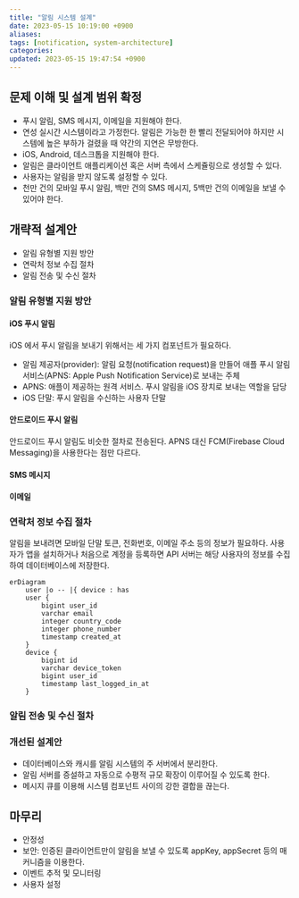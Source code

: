 ```yaml
---
title: "알림 시스템 설계"
date: 2023-05-15 10:19:00 +0900
aliases: 
tags: [notification, system-architecture]
categories: 
updated: 2023-05-15 19:47:54 +0900
---
```


## 문제 이해 및 설계 범위 확정

- 푸시 알림, SMS 메시지, 이메일을 지원해야 한다.
- 연성 실시간 시스템이라고 가정한다. 알림은 가능한 한 빨리 전달되어야 하지만 시스템에 높은 부하가 걸렸을 때 약간의 지연은 무방한다.
- iOS, Android, 데스크톱을 지원해야 한다.
- 알림은 클라이언트 애플리케이션 혹은 서버 측에서 스케쥴링으로 생성할 수 있다.
- 사용자는 알림을 받지 않도록 설정할 수 있다.
- 천만 건의 모바일 푸시 알림, 백만 건의 SMS 메시지, 5백만 건의 이메일을 보낼 수 있어야 한다.

## 개략적 설계안

- 알림 유형별 지원 방안
- 연락처 정보 수집 절차
- 알림 전송 및 수신 절차

### 알림 유형별 지원 방안

#### iOS 푸시 알림

iOS 에서 푸시 알림을 보내기 위해서는 세 가지 컴포넌트가 필요하다.

- 알림 제공자(provider): 알림 요청(notification request)을 만들어 애플 푸시 알림 서비스(APNS: Apple Push Notification Service)로 보내는 주체
- APNS: 애플이 제공하는 원격 서비스. 푸시 알림을 iOS 장치로 보내는 역할을 담당
- iOS 단말: 푸시 알림을 수신하는 사용자 단말

#### 안드로이드 푸시 알림

안드로이드 푸시 알림도 비슷한 절차로 전송된다. APNS 대신 FCM(Firebase Cloud Messaging)을 사용한다는 점만 다르다.

#### SMS 메시지

#### 이메일

### 연락처 정보 수집 절차

알림을 보내려면 모바일 단말 토큰, 전화번호, 이메일 주소 등의 정보가 필요하다. 사용자가 앱을 설치하거나 처음으로 계정을 등록하면 API 서버는 해당 사용자의 정보를 수집하여 데이터베이스에 저장한다.

```mermaid
erDiagram
    user |o -- |{ device : has
    user {
        bigint user_id
        varchar email
        integer country_code
        integer phone_number
        timestamp created_at
    }
    device {
        bigint id
        varchar device_token
        bigint user_id
        timestamp last_logged_in_at
    }
```

### 알림 전송 및 수신 절차

### 개선된 설계안

- 데이터베이스와 캐시를 알림 시스템의 주 서버에서 분리한다.
- 알림 서버를 증설하고 자동으로 수평적 규모 확장이 이루어질 수 있도록 한다.
- 메시지 큐를 이용해 시스템 컴포넌트 사이의 강한 결합을 끊는다.

## 마무리

- 안정성
- 보안: 인증된 클라이언트만이 알림을 보낼 수 있도록 appKey, appSecret 등의 매커니즘을 이용한다.
- 이벤트 추적 및 모니터링
- 사용자 설정

